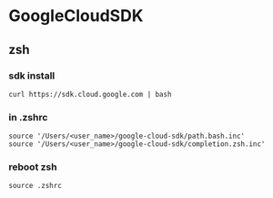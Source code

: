 # GoogleCloudSDK

## zsh

### sdk install
```
curl https://sdk.cloud.google.com | bash
```
### in .zshrc
```
source '/Users/<user_name>/google-cloud-sdk/path.bash.inc'
source '/Users/<user_name>/google-cloud-sdk/completion.zsh.inc'
```
### reboot zsh
```
source .zshrc
```
